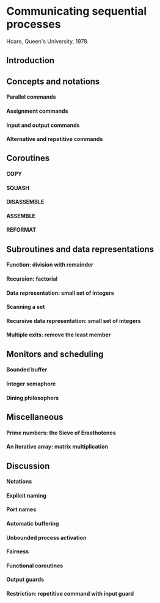# Communicating sequential processes

Hoare, Queen's University, 1978.

## Introduction

## Concepts and notations

#### Parallel commands

#### Assignment commands

#### Input and output commands

#### Alternative and repetitive commands

## Coroutines

#### COPY

#### SQUASH

#### DISASSEMBLE

#### ASSEMBLE

#### REFORMAT

## Subroutines and data representations

#### Function: division with remainder

#### Recursion: factorial

#### Data representation: small set of integers

#### Scanning a set

#### Recursive data representation: small set of integers

#### Multiple exits: remove the least member

## Monitors and scheduling

#### Bounded buffer

#### Integer semaphore

#### Dining philosophers

## Miscellaneous

#### Prime numbers: the Sieve of Erasthotenes

#### An iterative array: matrix multiplication

## Discussion

#### Notations

#### Explicit naming

#### Port names

#### Automatic buffering

#### Unbounded process activation

#### Fairness

#### Functional coroutines

#### Output guards

#### Restriction: repetitive command with input guard